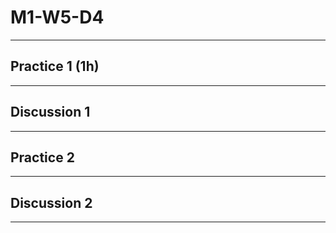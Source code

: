 # M1-W5-D4

---

## Practice 1 (1h)

---

## Discussion 1

---

## Practice 2

---

## Discussion 2

---
